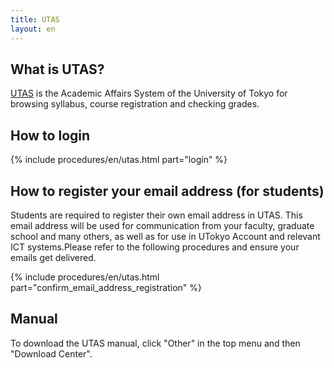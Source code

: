 ```yaml
---
title: UTAS
layout: en
---
```


## What is UTAS?

[UTAS](https://utas.adm.u-tokyo.ac.jp/campusweb/campusportal.do) is the Academic Affairs System of the University of Tokyo for browsing syllabus, course registration and checking grades.

## How to login

{% include procedures/en/utas.html part="login" %}

## How to register your email address (for students)

Students are required to register their own email address in UTAS. This email address will be used for communication from your faculty, graduate school and many others, as well as for use in UTokyo Account and relevant ICT systems.Please refer to the following procedures and ensure your emails get delivered.

{% include procedures/en/utas.html part="confirm_email_address_registration" %}

## Manual

To download the UTAS manual, click "Other" in the top menu and then "Download Center".
